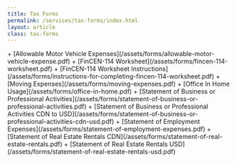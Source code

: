 ```yaml
---
title: Tax Forms
permalink: /services/tax-forms/index.html
layout: article
class: tax-forms
---
```


<section>
<div class="wrapper">
+ [Allowable Motor Vehicle Expenses](/assets/forms/allowable-motor-vehicle-expense.pdf)
+ [FinCEN-114 Worksheet](/assets/forms/fincen-114-worksheet.pdf)
+ [FinCEN-114 Worksheet Instructions](/assets/forms/instructions-for-completing-fincen-114-worksheet.pdf)
+ [Moving Expenses](/assets/forms/moving-expenses.pdf)
+ [Office In Home Usage](/assets/forms/office-in-home.pdf)
+ [Statement of Business or Professional Activities](/assets/forms/statement-of-business-or-professional-activities.pdf)
+ [Statement of Business or Professional Activities CDN to USD](/assets/forms/statement-of-business-or-professional-activities-cdn-usd.pdf)
+ [Statement of Employment Expenses](/assets/forms/statement-of-employment-expenses.pdf)
+ [Statement of Real Estate Rentals CDN](/assets/forms/statement-of-real-estate-rentals.pdf)
+ [Statement of Real Estate Rentals USD](/assets/forms/statement-of-real-estate-rentals-usd.pdf)
</div>
</section>
